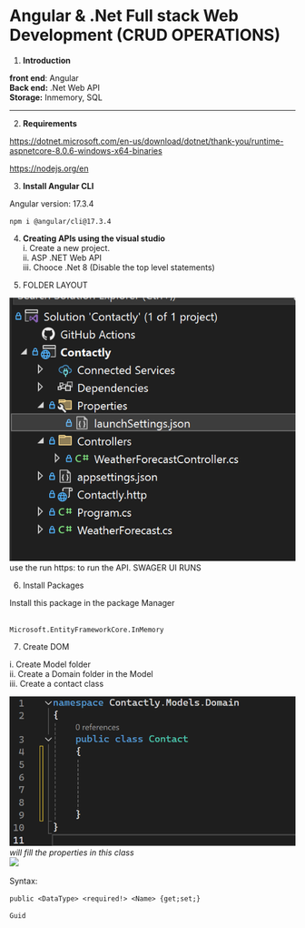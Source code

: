 # Angular & .Net Full stack Web Development (CRUD OPERATIONS)

1. **Introduction**

**front end**: Angular  
**Back end:** .Net Web API  
**Storage:** Inmemory, SQL

---

2. **Requirements**

https://dotnet.microsoft.com/en-us/download/dotnet/thank-you/runtime-aspnetcore-8.0.6-windows-x64-binaries


https://nodejs.org/en



3.  **Install Angular CLI**

Angular version: 17.3.4
```
npm i @angular/cli@17.3.4
```

4. **Creating APIs using the visual studio**  
  i. Create a new project.  
  ii. ASP .NET Web API  
  iii. Chooce .Net 8    (Disable the top level statements)

5. FOLDER LAYOUT

![alt text](image.png)
use the run https: to run the API. SWAGER UI RUNS


6. Install Packages

Install this package in the package Manager

```

Microsoft.EntityFrameworkCore.InMemory
```

7. Create DOM

i. Create Model folder  
ii. Create a Domain folder in the Model  
iii. Create a contact class


![alt text](image-1.png)  
_will fill the properties in this class_  
![
](image-2.png)


Syntax:

```
public <DataType> <required!> <Name> {get;set;} 
```

```
Guid
```





















  












   






